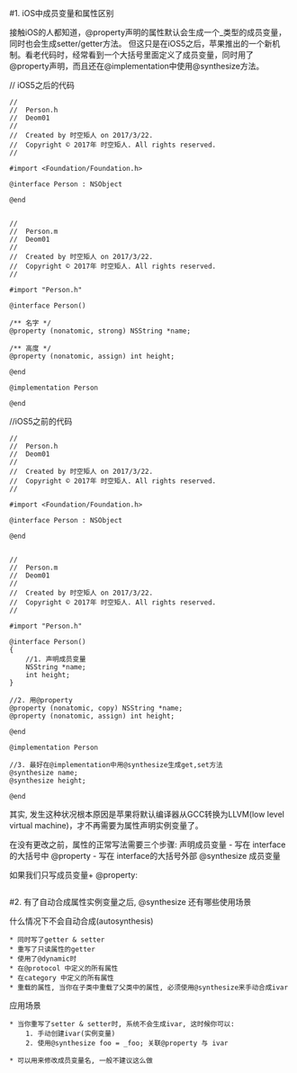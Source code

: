 #1. iOS中成员变量和属性区别

接触iOS的人都知道，@property声明的属性默认会生成一个_类型的成员变量，同时也会生成setter/getter方法。 
但这只是在iOS5之后，苹果推出的一个新机制。看老代码时，经常看到一个大括号里面定义了成员变量，同时用了@property声明，而且还在@implementation中使用@synthesize方法。 

// iOS5之后的代码
```
//
//  Person.h
//  Deom01
//
//  Created by 时空矩人 on 2017/3/22.
//  Copyright © 2017年 时空矩人. All rights reserved.
//

#import <Foundation/Foundation.h>

@interface Person : NSObject

@end


//
//  Person.m
//  Deom01
//
//  Created by 时空矩人 on 2017/3/22.
//  Copyright © 2017年 时空矩人. All rights reserved.
//

#import "Person.h"

@interface Person()

/** 名字 */
@property (nonatomic, strong) NSString *name;

/** 高度 */
@property (nonatomic, assign) int height;

@end

@implementation Person

@end

```

//iOS5之前的代码
```
//
//  Person.h
//  Deom01
//
//  Created by 时空矩人 on 2017/3/22.
//  Copyright © 2017年 时空矩人. All rights reserved.
//

#import <Foundation/Foundation.h>

@interface Person : NSObject

@end


//
//  Person.m
//  Deom01
//
//  Created by 时空矩人 on 2017/3/22.
//  Copyright © 2017年 时空矩人. All rights reserved.
//

#import "Person.h"

@interface Person()
{
    //1. 声明成员变量
    NSString *name;
    int height;
}

//2. 用@property
@property (nonatomic, copy) NSString *name;
@property (nonatomic, assign) int height;

@end

@implementation Person

//3. 最好在@implementation中用@synthesize生成get,set方法
@synthesize name;
@synthesize height;

@end

```
其实, 发生这种状况根本原因是苹果将默认编译器从GCC转换为LLVM(low level virtual machine)，才不再需要为属性声明实例变量了。

在没有更改之前，属性的正常写法需要三个步骤:
    声明成员变量 - 写在 interface的大括号中
    @property  - 写在 interface的大括号外部
    @synthesize 成员变量
    
如果我们只写成员变量+ @property:

```

```



#2. 有了自动合成属性实例变量之后, @synthesize 还有哪些使用场景

什么情况下不会自动合成(autosynthesis)

    * 同时写了getter & setter
    * 重写了只读属性的getter
    * 使用了@dynamic时
    * 在@protocol 中定义的所有属性
    * 在category 中定义的所有属性
    * 重载的属性, 当你在子类中重载了父类中的属性, 必须使用@synthesize来手动合成ivar
    
    
应用场景

    * 当你重写了setter & setter时, 系统不会生成ivar, 这时候你可以:
        1. 手动创建ivar(实例变量)
        2. 使用@synthesize foo = _foo; 关联@property 与 ivar
        
    * 可以用来修改成员变量名, 一般不建议这么做
